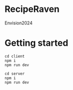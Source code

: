 # RecipeRaven
Envision2024

# Getting started
```
cd client
npm i
npm run dev

cd server
npm i
npm run dev
```